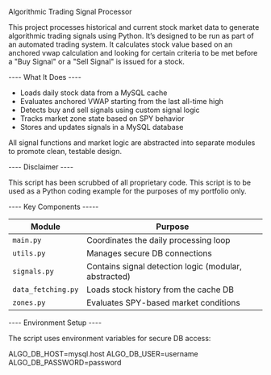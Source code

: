 Algorithmic Trading Signal Processor

This project processes historical and current stock market data to generate algorithmic trading signals using Python. It’s designed to be run as part of an automated trading system. It calculates stock value based on an anchored vwap calculation and looking for certain criteria to be met before a "Buy Signal" or a "Sell Signal" is issued for a stock.

---- What It Does ----

- Loads daily stock data from a MySQL cache
- Evaluates anchored VWAP starting from the last all-time high
- Detects buy and sell signals using custom signal logic
- Tracks market zone state based on SPY behavior
- Stores and updates signals in a MySQL database

All signal functions and market logic are abstracted into separate modules to promote clean, testable design.

---- Disclaimer ----

This script has been scrubbed of all proprietary code. This script is to be used as a Python coding example for the purposes of my portfolio only.

---- Key Components -----

| Module | Purpose |
|--------|---------|
| `main.py` | Coordinates the daily processing loop |
| `utils.py` | Manages secure DB connections |
| `signals.py` | Contains signal detection logic (modular, abstracted) |
| `data_fetching.py` | Loads stock history from the cache DB |
| `zones.py` | Evaluates SPY-based market conditions |

---- Environment Setup ----

The script uses environment variables for secure DB access:

ALGO_DB_HOST=mysql.host
ALGO_DB_USER=username
ALGO_DB_PASSWORD=password
